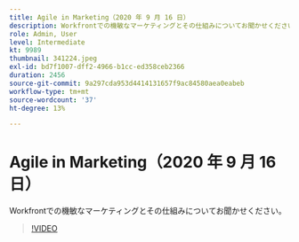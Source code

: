 ```yaml
---
title: Agile in Marketing（2020 年 9 月 16 日）
description: Workfrontでの機敏なマーケティングとその仕組みについてお聞かせください。 （60～160 文字）
role: Admin, User
level: Intermediate
kt: 9989
thumbnail: 341224.jpeg
exl-id: bd7f1007-dff2-4966-b1cc-ed358ceb2366
duration: 2456
source-git-commit: 9a297cda953d4414131657f9ac84580aea0eabeb
workflow-type: tm+mt
source-wordcount: '37'
ht-degree: 13%

---
```


# Agile in Marketing（2020 年 9 月 16 日）

Workfrontでの機敏なマーケティングとその仕組みについてお聞かせください。

>[!VIDEO](https://video.tv.adobe.com/v/341224/?quality=12&learn=on)
